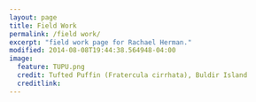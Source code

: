 ```yaml
---
layout: page
title: Field Work
permalink: /field work/
excerpt: "field work page for Rachael Herman."
modified: 2014-08-08T19:44:38.564948-04:00
image:
  feature: TUPU.png
  credit: Tufted Puffin (Fratercula cirrhata), Buldir Island
  creditlink:
---
```

